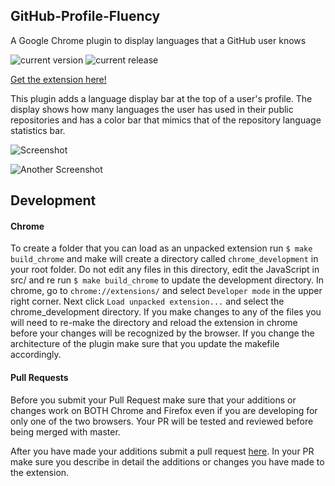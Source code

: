 ## GitHub-Profile-Fluency

A Google Chrome plugin to display languages that a GitHub user knows

![current version](https://img.shields.io/badge/version-1.6.0-green.svg)
![current release](https://img.shields.io/badge/release-1.4.0-green.svg)

[Get the extension here!](https://chrome.google.com/webstore/detail/github-profile-fluency/ebehmeojfclfifngmnfedkbakddbecja)

This plugin adds a language display bar at the top of a user's profile. The display shows how many languages the user 
has used in their public repositories and has a color bar that mimics that of the repository language statistics bar.

![Screenshot](http://i.imgur.com/qfZjAXQ.png)

![Another Screenshot](http://i.imgur.com/8GMwDcn.png)

## Development

#### Chrome

To create a folder that you can load as an unpacked extension run `$ make build_chrome` and make will create a directory 
called `chrome_development` in your root folder. Do not edit any files in this directory, edit the JavaScript in src/ 
and re run `$ make build_chrome` to update the development directory. In chrome, go to `chrome://extensions/` and select
`Developer mode` in the upper right corner. Next click `Load unpacked extension...` and select the chrome_development
directory. If you make changes to any of the files you will need to re-make the directory and reload the extension in
chrome before your changes will be recognized by the browser. If you change the architecture of the plugin make sure that
you update the makefile accordingly.

#### Pull Requests

Before you submit your Pull Request make sure that your additions or changes work on BOTH Chrome and Firefox even if you
are developing for only one of the two browsers. Your PR will be tested and reviewed before being merged with master.

After you have made your additions submit a pull request [here](https://github.com/KyroChi/GitHub-Profile-Fluency/pulls).
In your PR make sure you describe in detail the additions or changes you have made to the extension.